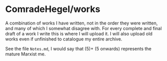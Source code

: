 # ComradeHegel/works
A combination of works I have written, not in the order they were written, and many of which I somewhat disagree with. For every complete and final draft of a work I write this is where I will upload it. I will also upload old works even if unfinished to catalogue my entire archive.

See the file `Notes.md`, I would say that (5)+ (5 onwards) represents the mature Marxist me.
